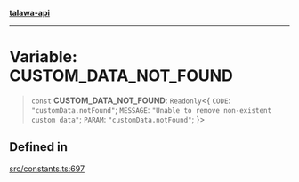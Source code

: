 [**talawa-api**](../../README.md)

***

# Variable: CUSTOM\_DATA\_NOT\_FOUND

> `const` **CUSTOM\_DATA\_NOT\_FOUND**: `Readonly`\<\{ `CODE`: `"customData.notFound"`; `MESSAGE`: `"Unable to remove non-existent custom data"`; `PARAM`: `"customData.notFound"`; \}\>

## Defined in

[src/constants.ts:697](https://github.com/Suyash878/talawa-api/blob/e4413cec641a837926071678fed3c7f67234e31e/src/constants.ts#L697)
